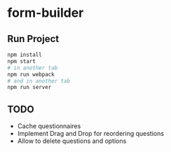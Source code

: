 # form-builder

## Run Project

```sh
npm install
npm start
# in another tab
npm run webpack
# and in another tab
npm run server
```

## TODO

- Cache questionnaires
- Implement Drag and Drop for reordering questions
- Allow to delete questions and options
